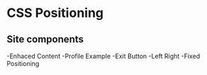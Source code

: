 # CSS Positioning

## Site components 

-Enhaced Content
-Profile Example
-Exit Button
-Left Right
-Fixed Positioning





